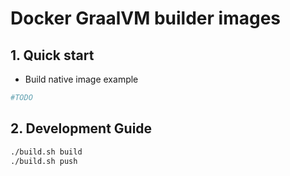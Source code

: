 # Docker GraalVM builder images

## 1. Quick start

- Build native image example

```bash
#TODO
```

## 2. Development Guide

```bash
./build.sh build
./build.sh push
```
